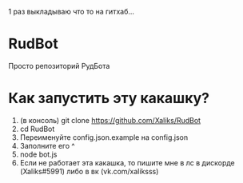 1 раз выкладываю что то на гитхаб...

# RudBot
Просто репозиторий РудБота

# Как запустить эту какашку?
1. (в консоль) git clone https://github.com/Xaliks/RudBot
2. cd RudBot
3. Переименуйте config.json.example на config.json
4. Заполните его ^
5. node bot.js
6. Если не работает эта какашка, то пишите мне в лс в дискорде (Xaliks#5991) либо в вк (vk.com/xaliksss)
